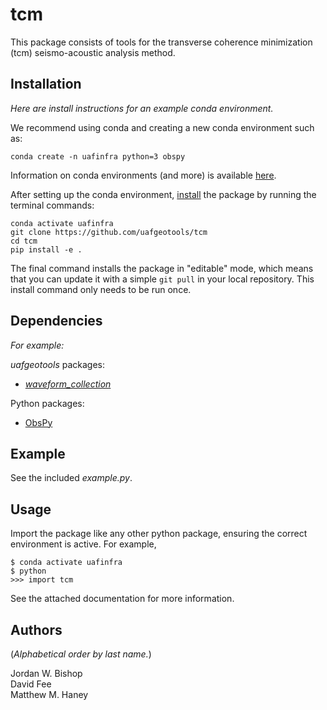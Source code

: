 tcm
=============
This package consists of tools for the transverse coherence minimization (tcm) seismo-acoustic analysis method.

Installation
---------------

*Here are install instructions for an example conda environment.*

We recommend using conda and creating a new conda environment such as:
```
conda create -n uafinfra python=3 obspy
```
Information on conda environments (and more) is available [here](https://docs.conda.io/projects/conda/en/latest/user-guide/tasks/manage-environments.html).

After setting up the conda environment, [install](https://pip.pypa.io/en/latest/reference/pip_install/#editable-installs) the package by running the terminal commands:
```
conda activate uafinfra
git clone https://github.com/uafgeotools/tcm
cd tcm
pip install -e .
```
The final command installs the package in "editable" mode, which means that you
can update it with a simple `git pull` in your local repository. This install
command only needs to be run once.


Dependencies
--------------------
*For example:*

_uafgeotools_ packages:
* [_waveform_collection_](https://github.com/uafgeotools/waveform_collection)

Python packages:
* [ObsPy](http://docs.obspy.org/)


Example
-----------
See the included *example.py*.


Usage
---------
Import the package like any other python package, ensuring the correct environment
is active. For example,
```
$ conda activate uafinfra
$ python
>>> import tcm
```
See  the attached documentation for more information.

Authors
-------

(_Alphabetical order by last name._)

Jordan W. Bishop <br>
David Fee <br>
Matthew M. Haney <br>